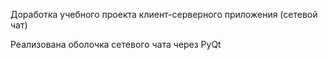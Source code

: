 Доработка учебного проекта клиент-серверного приложения (сетевой чат)

Реализована оболочка сетевого чата через PyQt
